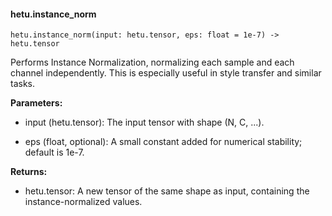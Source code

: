 #### hetu.instance_norm

```
hetu.instance_norm(input: hetu.tensor, eps: float = 1e-7) -> hetu.tensor
```

Performs Instance Normalization, normalizing each sample and each channel independently. This is especially useful in style transfer and similar tasks.

**Parameters:**

* input (hetu.tensor): The input tensor with shape (N, C, ...).

* eps (float, optional): A small constant added for numerical stability; default is 1e-7.

**Returns:**

* hetu.tensor: A new tensor of the same shape as input, containing the instance-normalized values.


